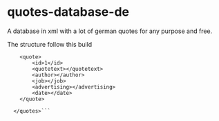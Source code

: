# quotes-database-de
A database in xml with a lot of german quotes for any purpose and free.

The structure follow this build

```<quotes>
    <quote>
        <id>1</id>
        <quotetext></quotetext>
        <author></author>
        <job></job>
        <advertising></advertising>
        <date></date>
    </quote>
  
  </quotes>```
